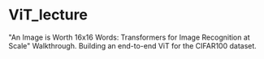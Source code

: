# ViT_lecture
"An Image is Worth 16x16 Words: Transformers for Image Recognition at Scale" Walkthrough. Building an end-to-end ViT for the CIFAR100 dataset.
